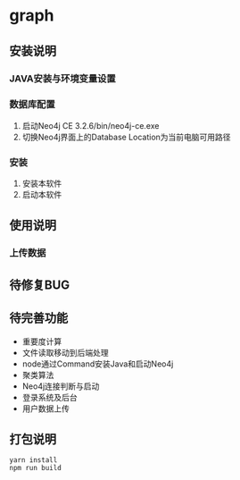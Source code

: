 # graph

## 安装说明

### JAVA安装与环境变量设置



### 数据库配置

1. 启动Neo4j CE 3.2.6/bin/neo4j-ce.exe
2. 切换Neo4j界面上的Database Location为当前电脑可用路径

### 安装

1. 安装本软件
2. 启动本软件

## 使用说明

### 上传数据

## 待修复BUG

## 待完善功能
- 重要度计算
- 文件读取移动到后端处理
- node通过Command安装Java和启动Neo4j
- 聚类算法
- Neo4j连接判断与启动
- 登录系统及后台
- 用户数据上传

## 打包说明
```
yarn install
npm run build
```